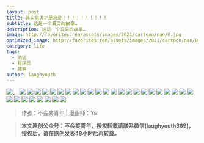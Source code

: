 ```yaml
---
layout: post
title: 其实男男才是真爱！！！！！！！！！！
subtitle: 这是一个真实的故事…
description: 这是一个真实的故事…
image: http://favorites.ren/assets/images/2021/cartoon/nan/0.jpg
optimized_image: http://favorites.ren/assets/images/2021/cartoon/nan/0.jpg
category: life
tags:
  - 酒店
  - 程序员
  - 趣事
author: laughyouth
---
```


![](http://favorites.ren/assets/images/2021/cartoon/nan/640.jpg)、
![](http://favorites.ren/assets/images/2021/cartoon/nan/640-1.jpg)
![](http://favorites.ren/assets/images/2021/cartoon/nan/640-2.jpg)
![](http://favorites.ren/assets/images/2021/cartoon/nan/640-3.jpg)
![](http://favorites.ren/assets/images/2021/cartoon/nan/640-4.jpg)
![](http://favorites.ren/assets/images/2021/cartoon/nan/640-5.jpg)
![](http://favorites.ren/assets/images/2021/cartoon/nan/640-6.jpg)
![](http://favorites.ren/assets/images/2021/cartoon/nan/640-7.jpg)
![](http://favorites.ren/assets/images/2021/cartoon/nan/640-8.jpg)
![](http://favorites.ren/assets/images/2021/cartoon/nan/640-9.jpg)
![](http://favorites.ren/assets/images/2021/cartoon/nan/640-10.jpg)
![](http://favorites.ren/assets/images/2021/cartoon/nan/640-11.jpg)
![](http://favorites.ren/assets/images/2021/cartoon/nan/640-12.jpg)
![](http://favorites.ren/assets/images/2021/cartoon/nan/640-13.jpg)
![](http://favorites.ren/assets/images/2021/cartoon/nan/640-14.jpg)
![](http://favorites.ren/assets/images/2021/cartoon/nan/640-15.jpg)
![](http://favorites.ren/assets/images/2021/cartoon/nan/640-16.jpg)
![](http://favorites.ren/assets/images/2021/cartoon/nan/640-17.jpg)
![](http://favorites.ren/assets/images/2021/cartoon/nan/640-18.jpg)
![](http://favorites.ren/assets/images/2021/cartoon/nan/640-19.jpg)
![](http://favorites.ren/assets/images/2021/cartoon/nan/640-20.jpg)
![](http://favorites.ren/assets/images/2021/cartoon/nan/640-21.jpg)
![](http://favorites.ren/assets/images/2021/cartoon/nan/640-22.jpg)
![](http://favorites.ren/assets/images/2021/cartoon/nan/640-23.jpg)
![](http://favorites.ren/assets/images/2021/cartoon/nan/640-24.jpg)
![](http://favorites.ren/assets/images/2021/cartoon/nan/640-25.jpg)
![](http://favorites.ren/assets/images/2021/cartoon/nan/640-26.jpg)
![](http://favorites.ren/assets/images/2021/cartoon/nan/640-27.jpg)
![](http://favorites.ren/assets/images/2021/cartoon/nan/640-28.jpg)
![](http://favorites.ren/assets/images/2021/cartoon/nan/640-29.jpg)
![](http://favorites.ren/assets/images/2021/cartoon/nan/640-30.jpg)
![](http://favorites.ren/assets/images/2021/cartoon/nan/640-31.jpg)

>作者：不会笑青年 | 漫画师：Ys

>**本文原创公众号：不会笑青年，授权转载请联系微信(laughyouth369)，授权后，请在原创发表48小时后再转载。**
